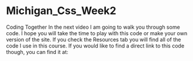 # Michigan_Css_Week2
Coding Together In the next video I am going to walk you through some code. I hope you will take the time to play with this code or make your own version of the site. If you check the Resources tab you will find all of the code I use in this course. If you would like to find a direct link to this code though, you can find it at:
